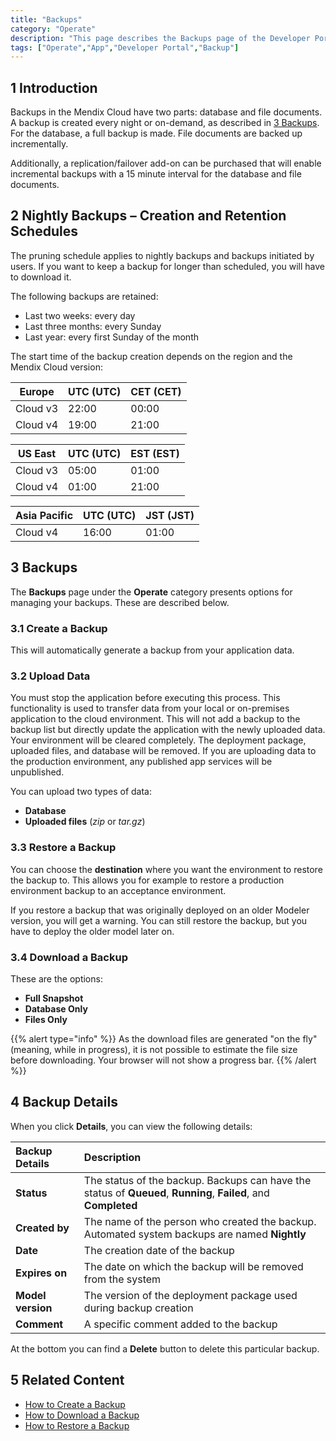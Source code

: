 ```yaml
---
title: "Backups"
category: "Operate"
description: "This page describes the Backups page of the Developer Portal."
tags: ["Operate","App","Developer Portal","Backup"]
---
```


## 1 Introduction

Backups in the Mendix Cloud have two parts: database and file documents. A backup is created every night or on-demand, as described in [3 Backups](#Backups). For the database, a full backup is made. File documents are backed up incrementally. 

Additionally, a replication/failover add-on can be purchased that will enable incremental backups with a 15 minute interval for the database and file documents.

## 2 Nightly Backups – Creation and Retention Schedules

The pruning schedule applies to nightly backups and backups initiated by users. If you want to keep a backup for longer than scheduled, you will have to download it.

The following backups are retained:

* Last two weeks: every day
* Last three months: every Sunday
* Last year: every first Sunday of the month

The start time of the backup creation depends on the region and the Mendix Cloud version:

| Europe |  UTC (UTC) | CET (CET) |
| --- | --- | --- |
| Cloud v3 | 22:00 | 00:00 |
| Cloud v4 | 19:00 | 21:00 |

| US East |  UTC (UTC) | EST (EST) |
| --- | --- | --- |
| Cloud v3 | 05:00 | 01:00 |
| Cloud v4 | 01:00 | 21:00 |

| Asia Pacific |  UTC (UTC) | JST (JST) |
| --- | --- | --- |
| Cloud v4 | 16:00 | 01:00 |

## 3 Backups<a name="Backups"></a>

The **Backups** page under the **Operate** category presents options for managing your backups. These are described below.

### 3.1 Create a Backup

This will automatically generate a backup from your application data.

### 3.2 Upload Data

You must stop the application before executing this process. This functionality is used to transfer data from your local or on-premises application to the cloud environment. This will not add a backup to the backup list but directly update the application with the newly uploaded data. Your environment will be cleared completely. The deployment package, uploaded files, and database will be removed. If you are uploading data to the production environment, any published app services will be unpublished.

You can upload two types of data:

* **Database**
* **Uploaded files** (*zip* or *tar.gz*)

### 3.3 Restore a Backup

You can choose the **destination** where you want the environment to restore the backup to. This allows you for example to restore a production environment backup to an acceptance environment.

If you restore a backup that was originally deployed on an older Modeler version, you will get a warning. You can still restore the backup, but you have to deploy the older model later on. 

### 3.4 Download a Backup

These are the options:

* **Full Snapshot**
* **Database Only**
* **Files Only**

{{% alert type="info" %}}
As the download files are generated "on the fly" (meaning, while in progress), it is not possible to estimate the file size before downloading. Your browser will not show a progress bar.
{{% /alert %}}

## 4 Backup Details

When you click **Details**, you can view the following details:

Backup Details | Description |
:---|:---|
**Status** | The status of the backup. Backups can have the status of **Queued**, **Running**, **Failed**, and **Completed**
**Created by** | The name of the person who created the backup. Automated system backups are named **Nightly**
**Date** | The creation date of the backup
**Expires on** | The date on which the backup will be removed from the system
**Model version** | The version of the deployment package used during backup creation
**Comment** | A specific comment added to the backup

At the bottom you can find a **Delete** button to delete this particular backup.

## 5 Related Content

* [How to Create a Backup](/developerportal/howto/how-to-create-backup)
* [How to Download a Backup](/developerportal/howto/how-to-download-a-backup)
* [How to Restore a Backup](/developerportal/howto/how-to-restore-a-backup)
